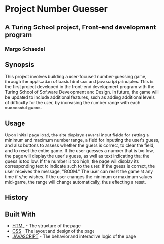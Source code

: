 # Project Number Guesser
## A Turing School project, Front-end development program
### Margo Schaedel

## Synopsis

This project involves building a user-focused number-guessing game, through the application of basic html css and javascript principles. This is the first project developed in the front-end development program with the Turing School of Software Development and Design. In future, the game will be updated to include additional features, such as adding additional levels of difficulty for the user, by increasing the number range with each successful guess.

## Usage

Upon initial page load, the site displays several input fields for setting a minimum and maximum number range, a field for inputting the user's guess, and also buttons to assess whether the guess is correct, to clear the field, and to reset the entire game.  If the user guesses a number that is too low, the page will display the user's guess, as well as text indicating that the guess is too low.  If the number is too high, the page will display its corresponding text to indicate such to the user.  If the guess is correct, the user receives the message, "BOOM."  The user can reset the game at any time if s/he wishes. If the user changes the minimum or maximum values mid-game, the range will change automatically, thus effecting a reset.

## History

## Built With

* [HTML](https://github.com/mschae16/number-guesser/blob/master/index.html) - The structure of the page
* [CSS](https://github.com/mschae16/number-guesser/blob/master/style.css) - The layout and design of the page
* [JAVASCRIPT](https://github.com/mschae16/number-guesser/blob/master/script.js) - The behavior and interactive logic of the page
